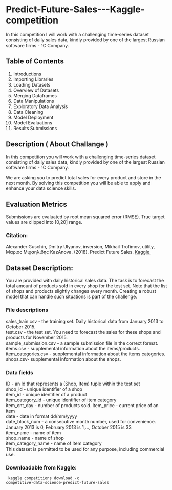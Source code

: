 # Predict-Future-Sales---Kaggle-competition
In this competition I will work with a challenging time-series dataset consisting of daily sales data, kindly provided by one of the largest Russian software firms - 1C Company. 

## Table of Contents 

1. Introductions
2. Importing Libraries
3. Loading Datasets
4. Overview of Datasets
5. Merging Dataframes
6. Data Manipulations
7. Exploratory Data Analysis
8. Data Cleaning
9. Model Deployment
10. Model Evaluations
11. Results Submissions

## Description ( About Challange ) 
In this competition you will work with a challenging time-series dataset consisting of daily sales data, kindly provided by one of the largest Russian software firms - 1C Company.   

We are asking you to predict total sales for every product and store in the next month. By solving this competition you will be able to apply and enhance your data science skills.  

## Evaluation Metrics 
Submissions are evaluated by root mean squared error (RMSE). True target values are clipped into [0,20] range.

### Citation: 
Alexander Guschin, Dmitry Ulyanov, inversion, Mikhail Trofimov, utility, Μαριος Μιχαηλιδης KazAnova. (2018). Predict Future Sales. [Kaggle.](https://kaggle.com/competitions/competitive-data-science-predict-future-sales)

## Dataset Description: 
You are provided with daily historical sales data. The task is to forecast the total amount of products sold in every shop for the test set. Note that the list of shops and products slightly changes every month. Creating a robust model that can handle such situations is part of the challenge.

### File descriptions
sales_train.csv - the training set. Daily historical data from January 2013 to October 2015.  
test.csv - the test set. You need to forecast the sales for these shops and products for November 2015.  
sample_submission.csv - a sample submission file in the correct format.  
items.csv - supplemental information about the items/products.  
item_categories.csv  - supplemental information about the items categories.  
shops.csv- supplemental information about the shops.  

### Data fields
ID - an Id that represents a (Shop, Item) tuple within the test set  
shop_id - unique identifier of a shop  
item_id - unique identifier of a product  
item_category_id - unique identifier of item category  
item_cnt_day - number of products sold. 
item_price - current price of an item  
date - date in format dd/mm/yyyy  
date_block_num - a consecutive month number, used for convenience. January 2013 is 0, February 2013 is 1,..., October 2015 is 33  
item_name - name of item  
shop_name - name of shop  
item_category_name - name of item category  
This dataset is permitted to be used for any purpose, including commercial use.  

### Downloadable from Kaggle: 
<code> kaggle competitions download -c competitive-data-science-predict-future-sales </code>
